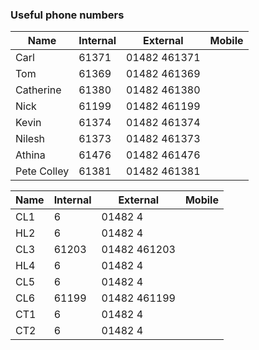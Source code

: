 ### Useful phone numbers


| Name       | Internal  | External       | Mobile    |
| ---------- | --------- | -------------- | --------- |
| Carl       | 61371     | 01482 461371   |
| Tom        | 61369     | 01482 461369   |
| Catherine  | 61380     | 01482 461380   |
| Nick       | 61199     | 01482 461199   |
| Kevin      | 61374     | 01482 461374   |
| Nilesh     | 61373     | 01482 461373   |
| Athina     | 61476     | 01482 461476   |
| Pete Colley| 61381     | 01482 461381   |

| Name       | Internal  | External       | Mobile    |
| ---------- | --------- | -------------- | --------- |
| CL1        | 6     | 01482 4   |
| HL2        | 6     | 01482 4   |
| CL3        | 61203     | 01482 461203   |
| HL4        | 6     | 01482 4   |
| CL5        | 6     | 01482 4   |
| CL6        | 61199     | 01482 461199   |
| CT1        | 6     | 01482 4   |
| CT2        | 6     | 01482 4   |
